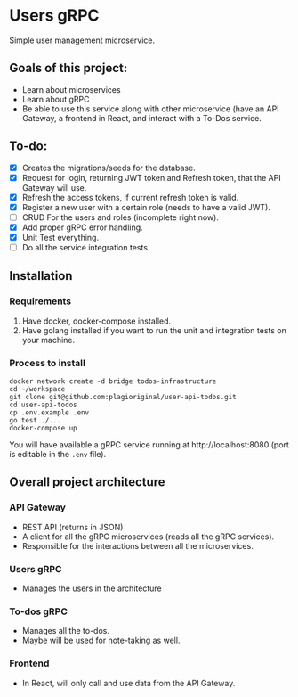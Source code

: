 # Users gRPC

Simple user management microservice.

## Goals of this project:
- Learn about microservices
- Learn about gRPC
- Be able to use this service along with other microservice (have an API Gateway, a frontend in React, and interact with a To-Dos service.

## To-do:

- [x] Creates the migrations/seeds for the database.
- [x] Request for login, returning JWT token and Refresh token, that the API Gateway will use.
- [x] Refresh the access tokens, if current refresh token is valid.
- [x] Register a new user with a certain role (needs to have a valid JWT).
- [ ] CRUD For the users and roles (incomplete right now).
- [x] Add proper gRPC error handling.
- [x] Unit Test everything.
- [ ] Do all the service integration tests.

## Installation
### Requirements
1. Have docker, docker-compose installed.
2. Have golang installed if you want to run the unit and integration tests on your machine.

### Process to install
```
docker network create -d bridge todos-infrastructure
cd ~/workspace
git clone git@github.com:plagioriginal/user-api-todos.git
cd user-api-todos
cp .env.example .env
go test ./...
docker-compose up
```
You will have available a gRPC service running at http://localhost:8080 (port is editable in the `.env` file).

## Overall project architecture

### API Gateway
- REST API (returns in JSON)
- A client for all the gRPC microservices (reads all the gRPC services).
- Responsible for the interactions between all the microservices.

### Users gRPC
- Manages the users in the architecture

### To-dos gRPC
- Manages all the to-dos.
- Maybe will be used for note-taking as well.

### Frontend
- In React, will only call and use data from the API Gateway.
